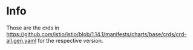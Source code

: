 # Info

Those are the crds in https://github.com/istio/istio/blob/1.14.1/manifests/charts/base/crds/crd-all.gen.yaml for the respective version.